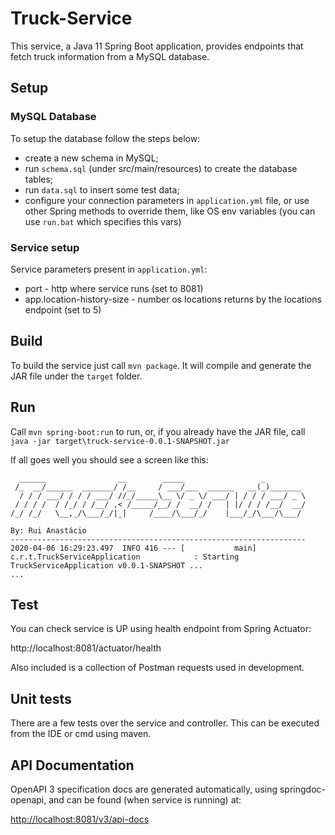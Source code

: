 # Truck-Service

This service, a Java 11 Spring Boot application, provides endpoints that fetch truck information from a MySQL database.

## Setup

### MySQL Database
To setup the database follow the steps below:

- create a new schema in MySQL;
- run `schema.sql` (under src/main/resources) to create the database tables;
- run `data.sql` to insert some test data;
- configure your connection parameters in `application.yml` file, or use other Spring methods to override them, like OS env variables (you can use `run.bat` which specifies this vars)

### Service setup

Service parameters present in `application.yml`:
- port - http where service runs (set to 8081)
- app.location-history-size - number os locations returns by the locations endpoint (set to 5)

## Build

To build the service just call `mvn package`. It will compile and generate the JAR file under the `target` folder.

## Run

Call `mvn spring-boot:run` to run, or, if you already have the JAR file, call `java -jar target\truck-service-0.0.1-SNAPSHOT.jar`


If all goes well you should see a screen like this:
````
  ______                __        _____                 _                                                                                         
 /_  __/______  _______/ /__     / ___/___  ______   __(_)_______                                                                                 
  / / / ___/ / / / ___/ //_/_____\__ \/ _ \/ ___/ | / / / ___/ _ \                                                                                
 / / / /  / /_/ / /__/ ,< /_____/__/ /  __/ /   | |/ / / /__/  __/                                                                                
/_/ /_/   \__,_/\___/_/|_|     /____/\___/_/    |___/_/\___/\___/                                                                                 
                                                                                                                                                  
By: Rui Anastácio                                                                                                                                 
------------------------------------------------------------------                                                                                
2020-04-06 16:29:23.497  INFO 416 --- [           main] c.r.t.TruckServiceApplication            : Starting TruckServiceApplication v0.0.1-SNAPSHOT ...
...
````



## Test
 
You can check service is UP using health endpoint from Spring Actuator: 

http://localhost:8081/actuator/health

Also included is a collection of Postman requests used in development.

## Unit tests

There are a few tests over the service and controller. This can be executed from the IDE or cmd using maven.

## API Documentation

OpenAPI 3 specification docs are generated automatically, using springdoc-openapi, and can be found (when service is running) at:

[http://localhost:8081/v3/api-docs](http://localhost:8081/v3/api-docs)

